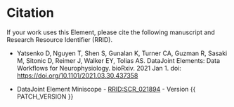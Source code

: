 # Citation

If your work uses this Element, please cite the following manuscript and Research
Resource Identifier (RRID).

+ Yatsenko D, Nguyen T, Shen S, Gunalan K, Turner CA, Guzman R, Sasaki M, Sitonic D,
  Reimer J, Walker EY, Tolias AS. DataJoint Elements: Data Workflows for
  Neurophysiology. bioRxiv. 2021 Jan 1. doi: https://doi.org/10.1101/2021.03.30.437358

+ DataJoint Element Miniscope - [RRID:SCR_021894](https://scicrunch.org/resolver/SCR_021894) - Version {{ PATCH_VERSION }}
